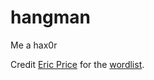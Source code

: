 # hangman
Me a hax0r

Credit [Eric Price](https://www.cs.utexas.edu/~ecprice/) for the [wordlist](https://www.mit.edu/~ecprice/wordlist.10000).

